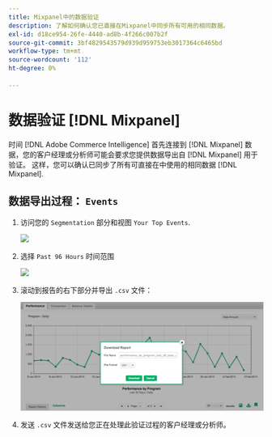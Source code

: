 ```yaml
---
title: Mixpanel中的数据验证
description: 了解如何确认您已直接在Mixpanel中同步所有可用的相同数据。
exl-id: d18ce954-26fe-4440-ad8b-4f266c007b2f
source-git-commit: 3bf4829543579d939d959753eb3017364c6465bd
workflow-type: tm+mt
source-wordcount: '112'
ht-degree: 0%

---
```


# 数据验证 [!DNL Mixpanel]

时间 [!DNL Adobe Commerce Intelligence] 首先连接到 [!DNL Mixpanel] 数据，您的客户经理或分析师可能会要求您提供数据导出自 [!DNL Mixpanel] 用于验证。 这样，您可以确认已同步了所有可直接在中使用的相同数据 [!DNL Mixpanel].

## 数据导出过程： `Events`

1. 访问您的 `Segmentation` 部分和视图 `Your Top Events`.

   ![](../../../assets/your-top-events.png)

1. 选择 `Past 96 Hours` 时间范围

   ![](../../../assets/past-96-hours.png)

1. 滚动到报告的右下部分并导出 `.csv` 文件：

   ![](../../../assets/export-csv-mixpanel.png)

1. 发送 `.csv` 文件发送给您正在处理此验证过程的客户经理或分析师。
